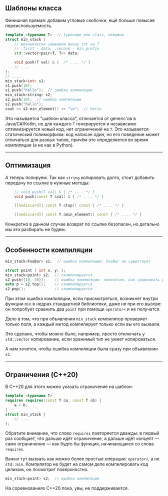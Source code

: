 ## Шаблоны класса
Финишная прямая: добавим угловые скобочки, ещё больше повысив переиспользуемость.

```c++
template <typename T>  // typename или class, неважно
struct min_stack {
    // механически заменили внизу int на T
    // .first - data, .second - min_prefix
    std::vector<pair<T, T>> data;

    void push(T val) & {  /* .... */ }
    // ....
};
// ....
min_stack<int> s1;
s1.push(10);
s1.push("hello");  // ошибка компиляции
min_stack<string> s2;
s2.push(10);  // ошибка компиляции
s2.push("hello");
cout << s2.min_element() << "\n";  // hello
```

Это называется "шаблон класса", отличается от generic'ов в Java/C#/Kotlin, но для каждого `T` генерируется
и независимо оптимизируется новый код, нет ограничений на `T`.
Это называется статический полиморфизм: код написан один, но его поведение может отличаться
для разных типов, причём это определяется во время компиляции (а не как в Python).

---
## Оптимизация
А теперь полируем.
Так как `string` копировать долго, стоит добавить
передачу по ссылке в нужные методы:

```c++
    // void push(T val) & { /* .... */ }
    void push(const T &val) & { /* .... */ }

    [[nodiscard]] const T &top() const { /* .... */ }

    [[nodiscard]] const T &min_element() const { /* .... */ }
```

Конкретно в данном случае возврат по ссылке безопасен,
но детально мы это разбирать не будем.

---
## Особенности компиляции
```c++
min_stack<FooBar> s1;  // ошибка компиляции: FooBar не существует
```

```c++
struct point { int x, y; };
min_stack<point> s2;  // скомпилируется
s2.push({10, 20});    // ошибка компиляции: непонятно, как сравнивать point.
auto p = s2.top();    // скомпилируется
s2.pop();             // скомпилируется
```

При этом ошибка компиляции, если присмотреться,
возникнет внутри функции `min` в недрах стандартной библиотеки, даже не при его вызове:
он попробует сравнить два `point` при помощи `operator<` и не получатся.

Дело в том, что при объявлении `min_stack` компилятор проверяет только поля,
а каждый метод компилирует только если вы его вызвали.

Это сделано, чтобы можно было, например, просто отключать у
`std::vector` копирование, если хранимый тип не умеет копироваться.

А нам хочется, чтобы ошибка компиляции была сразу при объявлении `s2`.

---
## Ограничения (C++20)
В C++20 для этого можно указать ограничение на шаблон:

```c++
template <typename T>
requires requires(const T &a, const T &b) {
    a < b;
}
struct min_stack {
    // ....
};
```

Обратите внимание, что слово `requires` повторяется дважды:
в первый раз сообщает, что дальше идёт ограничение,
а дальше идёт концепт — само ограничение — как будто бы функция, начинающаяся со слова `requires`.

Важно тут вызвать как можно более простые операции: `operator<`, а не `std::min`.
Компилятор не будет на самом деле компилировать код целиком,
он посмотрит поверхностно.

```c++
min_stack<point> s2;  // ошибка компиляции
```

На соревнованиях C++20 пока, увы, не поддерживается.
